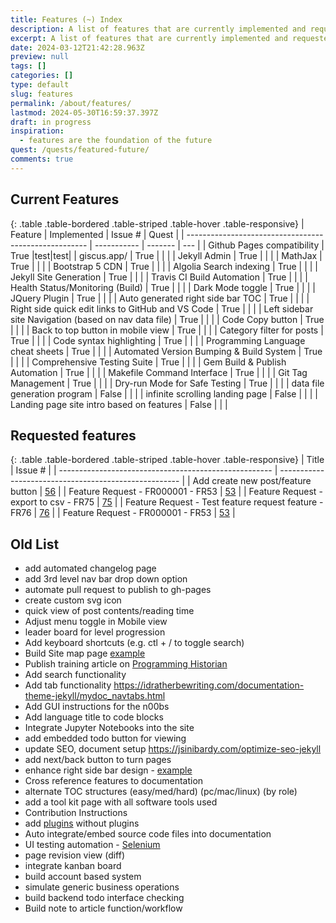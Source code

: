 ```yaml
---
title: Features (~) Index
description: A list of features that are currently implemented and requested for the site.
excerpt: A list of features that are currently implemented and requested for the site.
date: 2024-03-12T21:42:28.963Z
preview: null
tags: []
categories: []
type: default
slug: features
permalink: /about/features/
lastmod: 2024-05-30T16:59:37.397Z
draft: in progress
inspiration:
  - features are the foundation of the future
quest: /quests/featured-future/
comments: true
---
```


## Current Features

{: .table .table-bordered .table-striped .table-hover .table-responsive}
| Feature                                               | Implemented | Issue # | Quest |
| ----------------------------------------------------- | ----------- | ------- | --- |
| Github Pages compatibility                            | True        |test|test|
| giscus.app/                                           | True        |         |     |
| Jekyll Admin                                          | True        |         |     |
| MathJax                                               | True        |         |     |
| Bootstrap 5 CDN                                       | True        |         |     |
| Algolia Search indexing                               | True        |         |     |
| Jekyll Site Generation                                | True        |         |     |
| Travis CI Build Automation                            | True        |         |     |
| Health Status/Monitoring (Build)                      | True        |         |     |
| Dark Mode toggle                                      | True        |         |     |
| JQuery Plugin                                         | True        |         |     |
| Auto generated right side bar TOC                     | True        |         |     |
| Right side quick edit links to GitHub and VS Code     | True        |         |     |
| Left sidebar site Navigation (based on nav data file) | True        |         |     |
| Code Copy button                                      | True        |         |     |
| Back to top button in mobile view                     | True        |         |     |
| Category filter for posts                             | True        |         |     |
| Code syntax highlighting                              | True        |         |     |
| Programming Language cheat sheets                     | True        |         |     |
| Automated Version Bumping & Build System              | True        |         |     |
| Comprehensive Testing Suite                           | True        |         |     |
| Gem Build & Publish Automation                        | True        |         |     |
| Makefile Command Interface                             | True        |         |     |
| Git Tag Management                                     | True        |         |     |
| Dry-run Mode for Safe Testing                         | True        |         |     |
| data file generation program                          | False       |         |     |
| infinite scrolling landing page                       | False       |         |     |
| Landing page site intro based on features             | False       |         |     |

## Requested features

{: .table .table-bordered .table-striped .table-hover .table-responsive}
| Title                                                 | Issue #                                               |
| ----------------------------------------------------- | ----------------------------------------------------- |
| Add create new post/feature button                    | [56](https://github.com/bamr87/it-journey/issues/56) |
| Feature Request - FR000001 - FR53                     | [53](https://github.com/bamr87/it-journey/issues/53)  |
| Feature Request - export to csv - FR75                | [75](https://github.com/bamr87/it-journey/issues/75)  |
| Feature Request - Test feature request feature - FR76 | [76](https://github.com/bamr87/it-journey/issues/76)  |
| Feature Request - FR000001 - FR53                     | [53](https://github.com/bamr87/it-journey/issues/53)  |

## Old List

- add automated changelog page
- add 3rd level nav bar drop down option
- automate pull request to publish to gh-pages
- create custom svg icon
- quick view of post contents/reading time
- Adjust menu toggle in Mobile view
- leader board for level progression
- Add keyboard shortcuts (e.g. ctl + / to toggle search)
- Build Site map page [example](http://www.publicdomainsherpa.com/site-map.html)
- Publish training article on [Programming Historian](https://programminghistorian.org/) 
- Add search functionality
- Add tab functionality https://idratherbewriting.com/documentation-theme-jekyll/mydoc_navtabs.html
- Add GUI instructions for the n00bs
- Add language title to code blocks
- Integrate Jupyter Notebooks into the site
- add embedded todo button for viewing
- update SEO, document setup https://jsinibardy.com/optimize-seo-jekyll
- add next/back button to turn pages
- enhance right side bar design - [example](https://bootstrap-themes.github.io/dashboard/docs/#whats-included)
- Cross reference features to documentation
- alternate TOC structures (easy/med/hard) (pc/mac/linux) (by role)
- add a tool kit page with all software tools used
- Contribution Instructions
- add [plugins](https://jekyllcodex.org/without-plugins/) without plugins
- Auto integrate/embed source code files into documentation
- UI testing automation - [Selenium](https://www.selenium.dev/)
- page revision view (diff)
- integrate kanban board
- build account based system
- simulate generic business operations
- build backend todo interface checking
- Build note to article function/workflow
